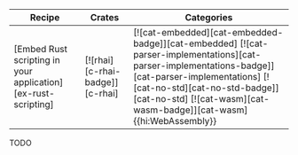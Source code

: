 | Recipe | Crates | Categories |
|--------|--------|------------|
| [Embed Rust scripting in your application][ex-rust-scripting] | [![rhai][c-rhai-badge]][c-rhai] | [![cat-embedded][cat-embedded-badge]][cat-embedded] [![cat-parser-implementations][cat-parser-implementations-badge]][cat-parser-implementations] [![cat-no-std][cat-no-std-badge]][cat-no-std] [![cat-wasm][cat-wasm-badge]][cat-wasm]{{hi:WebAssembly}} |

<div class="hidden">
TODO
</div>
